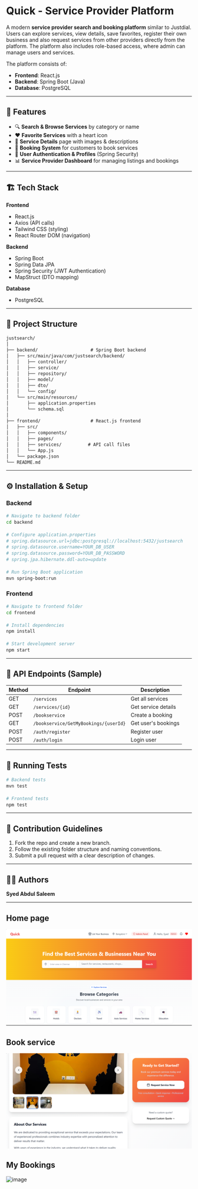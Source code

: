 # Quick - Service Provider Platform

A modern **service provider search and booking platform** similar to Justdial.  
Users can explore services, view details, save favorites, register their own business and also request services from other providers directly from the platform.
The platform also includes role-based access, where admin can manage users and services.

The platform consists of:
- **Frontend**: React.js
- **Backend**: Spring Boot (Java)
- **Database**: PostgreSQL

---

## 📌 Features

- 🔍 **Search & Browse Services** by category or name  
- ❤️ **Favorite Services** with a heart icon  
- 📄 **Service Details** page with images & descriptions  
- 📅 **Booking System** for customers to book services  
- 👤 **User Authentication & Profiles** (Spring Security)  
- 📊 **Service Provider Dashboard** for managing listings and bookings  

---

## 🏗️ Tech Stack

**Frontend**
- React.js  
- Axios (API calls)  
- Tailwind CSS (styling)  
- React Router DOM (navigation)  

**Backend**
- Spring Boot  
- Spring Data JPA  
- Spring Security (JWT Authentication)  
- MapStruct (DTO mapping)  

**Database**
- PostgreSQL  

---

## 📂 Project Structure

```
justsearch/
│
├── backend/                    # Spring Boot backend
│   ├── src/main/java/com/justsearch/backend/
│   │   ├── controller/
│   │   ├── service/
│   │   ├── repository/
│   │   ├── model/
│   │   ├── dto/
│   │   └── config/
│   └── src/main/resources/
│       ├── application.properties
│       └── schema.sql
│
├── frontend/                   # React.js frontend
│   ├── src/
│   │   ├── components/
│   │   ├── pages/
│   │   ├── services/          # API call files
│   │   └── App.js
│   └── package.json
└── README.md
```

---

## ⚙️ Installation & Setup

### **Backend**

```bash
# Navigate to backend folder
cd backend

# Configure application.properties
# spring.datasource.url=jdbc:postgresql://localhost:5432/justsearch
# spring.datasource.username=YOUR_DB_USER
# spring.datasource.password=YOUR_DB_PASSWORD
# spring.jpa.hibernate.ddl-auto=update

# Run Spring Boot application
mvn spring-boot:run
```

### **Frontend**

```bash
# Navigate to frontend folder
cd frontend

# Install dependencies
npm install

# Start development server
npm start
```

---

## 📡 API Endpoints (Sample)

| Method | Endpoint | Description |
|--------|----------|-------------|
| GET | `/services` | Get all services |
| GET | `/services/{id}` | Get service details |
| POST | `/bookservice` | Create a booking |
| GET | `/bookservice/GetMyBookings/{userId}` | Get user's bookings |
| POST | `/auth/register` | Register user |
| POST | `/auth/login` | Login user |

---

## 🧪 Running Tests

```bash
# Backend tests
mvn test

# Frontend tests
npm test
```

---

## 🤝 Contribution Guidelines

1. Fork the repo and create a new branch.
2. Follow the existing folder structure and naming conventions.
3. Submit a pull request with a clear description of changes.

---

## 👨‍💻 Authors

**Syed Abdul Saleem**

---
## Home page
![Quick Platform Home](https://github.com/67code/Quick/blob/main/FE/justdial/public/images/Home.png?raw=true)
## Book service
![Book service](https://github.com/67code/Quick/blob/main/FE/justdial/public/images/Book%20service.png?raw=true)
## My  Bookings
<img width="1866" height="951" alt="image" src="https://github.com/user-attachments/assets/6d7a7788-87d9-4f24-ac57-9d82fcc69cf2" />
